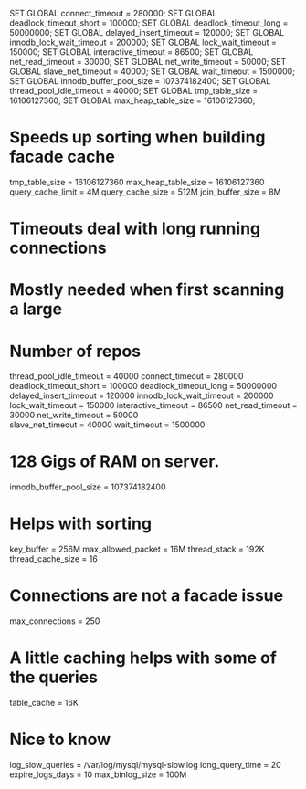 SET GLOBAL connect_timeout = 280000;
SET GLOBAL deadlock_timeout_short = 100000;
SET GLOBAL deadlock_timeout_long = 50000000;
SET GLOBAL delayed_insert_timeout = 120000;
SET GLOBAL innodb_lock_wait_timeout = 200000;
SET GLOBAL lock_wait_timeout = 150000;
SET GLOBAL interactive_timeout = 86500;
SET GLOBAL net_read_timeout = 30000;
SET GLOBAL net_write_timeout = 50000;
SET GLOBAL slave_net_timeout = 40000;
SET GLOBAL wait_timeout = 1500000;
SET GLOBAL innodb_buffer_pool_size = 107374182400;
SET GLOBAL thread_pool_idle_timeout = 40000;
SET GLOBAL tmp_table_size = 16106127360;
SET GLOBAL max_heap_table_size = 16106127360;

# Speeds up sorting when building facade cache
tmp_table_size = 16106127360
max_heap_table_size = 16106127360
query_cache_limit       = 4M
query_cache_size        = 512M
join_buffer_size        = 8M
# Timeouts deal with long running connections
# Mostly needed when first scanning a large
# Number of repos
thread_pool_idle_timeout = 40000
connect_timeout = 280000
deadlock_timeout_short = 100000
deadlock_timeout_long = 50000000
delayed_insert_timeout = 120000
innodb_lock_wait_timeout = 200000
lock_wait_timeout = 150000
interactive_timeout = 86500
net_read_timeout = 30000
net_write_timeout = 50000	
slave_net_timeout = 40000
wait_timeout = 1500000
# 128 Gigs of RAM on server. 
innodb_buffer_pool_size = 107374182400
# Helps with sorting
key_buffer              = 256M
max_allowed_packet      = 16M
thread_stack            = 192K
thread_cache_size       = 16
# Connections are not a facade issue
max_connections        = 250
# A little caching helps with some of the queries
table_cache            = 16K
# Nice to know
log_slow_queries        = /var/log/mysql/mysql-slow.log
long_query_time = 20
expire_logs_days        = 10
max_binlog_size         = 100M

